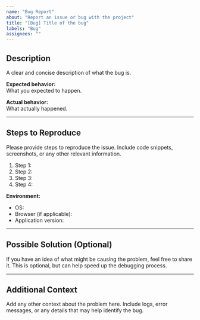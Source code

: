 ```yaml
---
name: "Bug Report"
about: "Report an issue or bug with the project"
title: "[Bug] Title of the bug"
labels: "Bug"
assignees: ""
---
```


## Description

A clear and concise description of what the bug is. 

**Expected behavior:**  
What you expected to happen.

**Actual behavior:**  
What actually happened.

---

## Steps to Reproduce

Please provide steps to reproduce the issue. Include code snippets, screenshots, or any other relevant information.

1. Step 1:
2. Step 2:
3. Step 3: 
4. Step 4:

**Environment:**
- OS: 
- Browser (if applicable):
- Application version:

---

## Possible Solution (Optional)

If you have an idea of what might be causing the problem, feel free to share it. This is optional, but can help speed up the debugging process.

---

## Additional Context

Add any other context about the problem here. Include logs, error messages, or any details that may help identify the bug.